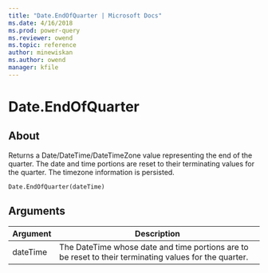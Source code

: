 ```yaml
---
title: "Date.EndOfQuarter | Microsoft Docs"
ms.date: 4/16/2018
ms.prod: power-query
ms.reviewer: owend
ms.topic: reference
author: minewiskan
ms.author: owend
manager: kfile
---
```

# Date.EndOfQuarter

  
## About  
Returns a Date/DateTime/DateTimeZone value representing the end of the quarter. The date and time portions are reset to their terminating values for the quarter. The timezone information is persisted.  
  
```  
Date.EndOfQuarter(dateTime)  
```  
  
## Arguments  
  
|Argument|Description|  
|------------|---------------|  
|dateTime|The DateTime whose date and time portions are to be reset to their terminating values for the quarter.|  
  
